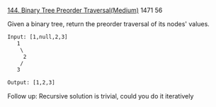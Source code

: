[144. Binary Tree Preorder Traversal(Medium)](https://leetcode.com/problems/binary-tree-preorder-traversal/description/)
1471 56

Given a binary tree, return the preorder traversal of its nodes' values.

```html
Input: [1,null,2,3]
   1
    \
     2
    /
   3

Output: [1,2,3]
```

Follow up: Recursive solution is trivial, could you do it iteratively